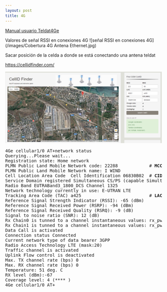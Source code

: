 ```yaml
---
layout: post
title: 4G
---
```

[Manual usuario Teldat4Ge](/pdf/4g/Teldat4Ge.pdf)

Valores de señal RSSI en conexiones 4G
![señal RSSI en conexiones 4G](/images/Cobertura 4G Antena Ethernet.jpg)

Sacar posición de la celda a donde se está conectando una antena teldat

<a href="https://cellidfinder.com/">https://cellidfinder.com/</a>

![cellidfinder](/images/4G/cellidfinder.png)

<pre>
4Ge cellular1/0 AT+network status 
Querying...Please wait...
Registration state: Home network
PLMN Public Land Mobile Network code: 22288            # <b>MCC 222  MNC 88</b>
PLMN Public Land Mobile Network name: I WIND
Cell Location Area Code  Cell Identification 06830B02  # <b>CID (HEX) 06830B02</b>  
Service Domain registered Simultaneous CS/PS (capable Simultaneous CS/PS)
Radio Band EUTRABand3_1800_DCS Channel 1325
Network technology currently in use: E-UTRAN LTE
Tracking Area Code (TAC) a425                          # <b>LAC (HEX) a425</b>
Reference Signal Strength Indicator (RSSI): -65 (dBm)
Reference Signal Received Power (RSRP): -94 (dBm)
Reference Signal Received Quality (RSRQ): -9 (dB)
Signal to noise ratio (SNR): 12 (dB)
Rx Chain0 is tunned to a channel instantaneous values: rx_pwr: -69 dBm ecio: -13 dB rsrp: -102 dBm ph: 0 deg
Rx Chain1 is tunned to a channel instantaneous values: rx_pwr: -60 dBm ecio: -13 dB rsrp: -93 dBm ph: 171 deg
Data Call is activated
Connection status Connected
Current network type of data bearer 3GPP
Radio Access Technology LTE (mask:20)
Traffic channel is activated
Uplink Flow control is deactivated
Max. TX channel rate (bps) 0
Max. RX channel rate (bps) 0
Temperature: 51 deg. C  
RX level (dBm):-67
Coverage level: 4 (**** )
4Ge cellular1/0 AT+
</pre>
